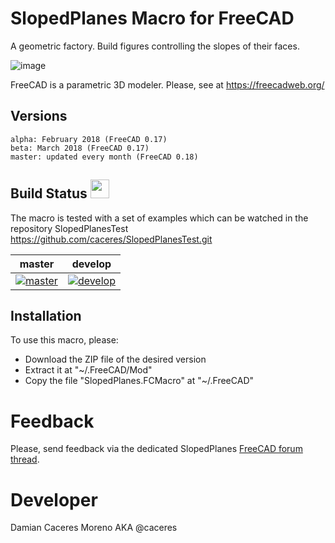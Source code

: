 # SlopedPlanes Macro for FreeCAD
A geometric factory. Build figures controlling the slopes of their faces.

![image](https://user-images.githubusercontent.com/4140247/32797459-d40a6dd0-c93f-11e7-8773-a89312c10626.png)

FreeCAD is a parametric 3D modeler. Please, see at https://freecadweb.org/

## Versions

    alpha: February 2018 (FreeCAD 0.17)
    beta: March 2018 (FreeCAD 0.17)
    master: updated every month (FreeCAD 0.18)

## Build Status <img src="https://blog.travis-ci.com/images/travis-mascot-200px.png" height="30"/>

The macro is tested with a set of examples which can be watched in the repository SlopedPlanesTest
https://github.com/caceres/SlopedPlanesTest.git

| master | develop |
|:------:|:-------:|
|[![master][SlopedPlanesMacro-master-status]][travis-branches]|[![develop][SlopedPlanesMacro-develop-status]][travis-branches]|

[SlopedPlanesMacro-master-status]: https://travis-ci.org/caceres/SlopedPlanesMacro.svg?branch=master
[SlopedPlanesMacro-develop-status]: https://travis-ci.org/caceres/SlopedPlanesMacro.svg?branch=develop
[travis-branches]: https://travis-ci.org/caceres/SlopedPlanesMacro/branches
[travis-builds]: https://travis-ci.org/caceres/SlopedPlanesMacro/builds

## Installation
To use this macro, please:

* Download the ZIP file of the desired version 
* Extract it at "~/.FreeCAD/Mod"
* Copy the file "SlopedPlanes.FCMacro" at "~/.FreeCAD"

# Feedback
Please, send feedback via the dedicated SlopedPlanes [FreeCAD forum thread](https://forum.freecadweb.org/viewtopic.php?f=24&t=25337). 

# Developer
Damian Caceres Moreno AKA @caceres 
